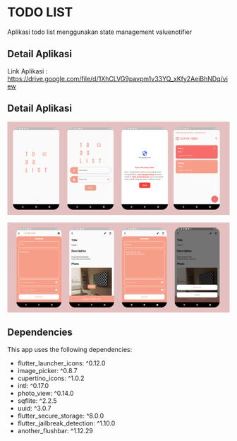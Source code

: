 # TODO LIST

Aplikasi todo list menggunakan state management valuenotifier

## Detail Aplikasi
Link Aplikasi : https://drive.google.com/file/d/1XhCLVG9pavpm1v33YQ_xKfy2AeiBhNDq/view

## Detail Aplikasi

![detail 1](ss/f1.png)

![detail 2](ss/f2.png)

## Dependencies
This app uses the following dependencies:
- flutter_launcher_icons: ^0.12.0
- image_picker: ^0.8.7
- cupertino_icons: ^1.0.2
- intl: ^0.17.0
- photo_view: ^0.14.0
- sqflite: ^2.2.5
- uuid: ^3.0.7
- flutter_secure_storage: ^8.0.0
- flutter_jailbreak_detection: ^1.10.0
- another_flushbar: ^1.12.29
